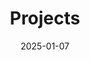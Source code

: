 ---
title: "Projects"
date: 2025-01-07
draft: false
summary: "Discover what I do in my spare time"
---